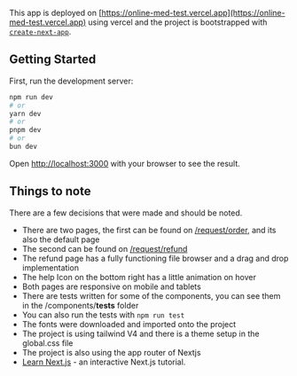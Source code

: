 This app is deployed on [https://online-med-test.vercel.app](https://online-med-test.vercel.app) using vercel and the project is bootstrapped with [`create-next-app`](https://nextjs.org/docs/app/api-reference/cli/create-next-app).

## Getting Started

First, run the development server:

```bash
npm run dev
# or
yarn dev
# or
pnpm dev
# or
bun dev
```

Open [http://localhost:3000](http://localhost:3000) with your browser to see the result.

## Things to note

There are a few decisions that were made and should be noted. 

- There are two pages, the first can be found on [/request/order](https://online-med-test.vercel.app/request/order), and its also the default page
- The second can be found on [/request/refund](https://online-med-test.vercel.app/request/refund)
- The refund page has a fully functioning file browser and a drag and drop implementation
- The help Icon on the bottom right has a little animation on hover
- Both pages are responsive on mobile and tablets
- There are tests written for some of the components, you can see them in the /components/__tests__ folder
- You can also run the tests with `npm run test`
- The fonts were downloaded and imported onto the project
- The project is using tailwind V4 and there is a theme setup in the global.css file
- The project is also using the app router of Nextjs
- [Learn Next.js](https://nextjs.org/learn) - an interactive Next.js tutorial.

